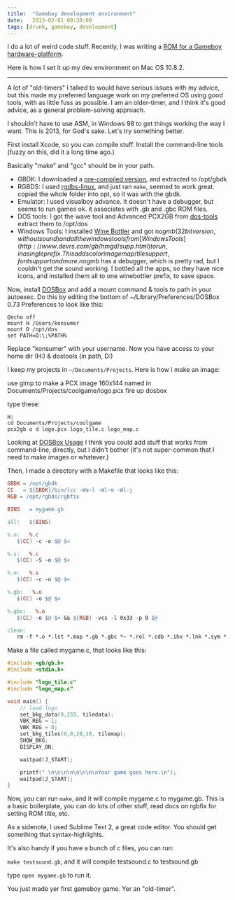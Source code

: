 ```yaml
---
title:  "Gameboy development environment"
date:   2013-02-01 00:30:00
tags: [drunk, gameboy, development]
---
```


I do a lot of weird code stuff.  Recently, I was writing a [ROM for a Gameboy hardware-platform](https://github.com/konsumer/dkart).

Here is how I set it up my dev environment on Mac OS 10.8.2.

---

A lot of "old-timers" I talked to would have serious issues with my advice, but this made my preferred language work on my preferred OS using good tools, with as little fuss as possible. I am an older-timer, and I think it's good advice, as a general problem-solving approach.

I shouldn't have to use ASM, in Windows 98 to get things working the way I want. This is 2013, for God's sake. Let's try something better.

First install Xcode, so you can compile stuff. Install the command-line tools (fuzzy on this, did it a long time ago.)

Basically "make" and "gcc" should be in your path.

*  GBDK: I downloaded a [pre-compiled version](http://www.rpgmaker.it/proflame/gbdk.zip), and extracted to /opt/gbdk
*  RGBDS: I used [rgdbs-linux](http://github.com/bentley/rgbds/), and just ran `make`, seemed to work great. copied the whole folder into opt, so it was with the gbdk.
*  Emulator: I used visualboy advance. It doesn't have a debugger, but seems to run games ok. it associates with .gb and .gbc ROM files.
*  DOS tools: I got the wave tool and Advanced PCX2GB from [dos-tools](http://www.yvan256.net/projects/gameboy) extract them to /opt/dos
*  Windows Tools: I installed [Wine Bottler](http://winebottler.kronenberg.org/) and got no$gmb (32bit version, without sound) and all the windows tools from [Windows Tools](http://www.devrs.com/gb/hmgd/supp.html) to run, in a single prefix. This adds color image map/tile support, font support and more. no$gmb has a debugger, which is pretty rad, but I couldn't get the sound working. I bottled all the apps, so they have nice icons, and installed them all to one winebottler prefix, to save space. 

Now, install [DOSBox](http://www.dosbox.com) and add a mount command & tools to path in your autoexec. Do this by editing the bottom of ~/Library/Preferences/DOSBox 0.73 Preferences to look like this:

```
@echo off
mount H /Users/konsumer
mount D /opt/dos
set PATH=D:\;%PATH%
```

Replace "konsumer" with your username. Now you have access to your home dir (H:) & dostools (in path, D:)

I keep my projects in `~/Documents/Projects`. Here is how I make an image:

use gimp to make a PCX image 160x144 named in Documents/Projects/coolgame/logo.pcx
fire up dosbox

type these:

```
H:
cd Documents/Projects/coolgame
pcx2gb o d logo.pcx logo_tile.c logo_map.c
```

Looking at [DOSBox Usage](http://www.dosbox.com/wiki/Usage) I think you could add stuff that works from command-line, directly, but I didn't bother (it's not super-common that I need to make images or whatever.)

Then, I made a directory with a Makefile that looks like this:

```makefile
GBDK = /opt/gbdk
CC   = ${GBDK}/bin/lcc -Wa-l -Wl-m -Wl-j
RGB = /opt/rgbds/rgbfix

BINS   = mygame.gb

all:   $(BINS)

%.o:   %.c
   $(CC) -c -o $@ $<

%.s:   %.c
   $(CC) -S -o $@ $<

%.o:   %.s
   $(CC) -c -o $@ $<

%.gb:   %.o
   $(CC) -o $@ $<

%.gbc:   %.o
   $(CC) -o $@ $< && ${RGB} -vcs -l 0x33 -p 0 $@

clean:
   rm -f *.o *.lst *.map *.gb *.gbc *~ *.rel *.cdb *.ihx *.lnk *.sym *.asm
```

Make a file called mygame.c, that looks like this:

```c
#include <gb/gb.h>
#include <stdio.h>

#include "logo_tile.c"
#include "logo_map.c"

void main() {
    // load logo
    set_bkg_data(0,255, tiledata);
    VBK_REG = 1;
    VBK_REG = 0;
    set_bkg_tiles(0,0,20,18, tilemap);
    SHOW_BKG;
    DISPLAY_ON;

    waitpad(J_START);

    printf(" \n\n\n\n\n\n\n\nYour game goes here.\n");
    waitpad(J_START);
}
```

Now, you can run `make`, and it will compile mygame.c to mygame.gb. This is a basic boilerplate, you can do lots of other stuff, read docs on rgbfix for setting ROM title, etc.

As a sidenote, I used Sublime Text 2, a great code editor. You should get something that syntax-highlights.

It's also handy if you have a bunch of c files, you can run:

`make testsound.gb`, and it will compile testsound.c to testsound.gb

type `open mygame.gb` to run it.

You just made yer first gameboy game. Yer an "old-timer".


